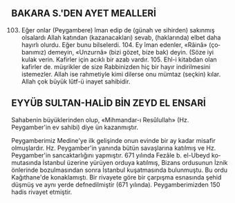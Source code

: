 ## BAKARA S.'DEN AYET MEALLERİ

103. Eğer onlar (Peygambere) îman edip de (günah ve sihirden) sakınmış olsalardı Al­lah katından (kazanacakları) sevab, (hakla­rında) elbet daha hayırlı olurdu. Eğer bunu bilselerdi. 104. Ey îman edenler, «Râinâ» (ço­banımız) demeyin, «Unzurnâ» (bizi gözet, bize bak) deyin. (Söze iyi kulak verin. Kafirler için acıklı bir azab vardır. 105. Ehl-i kitabdan olan kafirler de. müşrikler de size Rabbinizden hiç bir hayır indirilmesini istemezler. Allah ise rahmetiyle kimi dilerse onu mümtaz (seçkin) kılar. Allah çok büyük lûtf-ü inayet sahibidir.

## EYYÜB SULTAN-HALİD BİN ZEYD EL ENSARİ

Sahabenin büyüklerinden olup, «Mihmandar-ı Resûlullah» (Hz. Peygamber'in ev sahibi) diye ün kazanmıştır.

Peygamberimiz Medine'ye ilk gelişinde onun evinde bir ay kadar misafir olmuşlardır. Hz. Peygamber'in yanında bütün savaşlarına katılmış ve Hz. Peygamber'in sancaktarlığını yapmıştır. 671 yılında Fezâle b. el-Ubeyd ko­mutasında İstanbul üzerine yürüyen orduya katılmış, Bizans ordusunun İznik önlerinde bo­zulmasından sonra İstanbul kuşatmasında bulunmuştu. Bu ordu Kağıthane'de konaklamıştı. Bir rivayete göre bir çarpışma esnasında şehid düşmüş ve aynı yerde defnedilmiştir (671 yılında). Peygamberimizden 150 hadis rivayet etmiştir.
